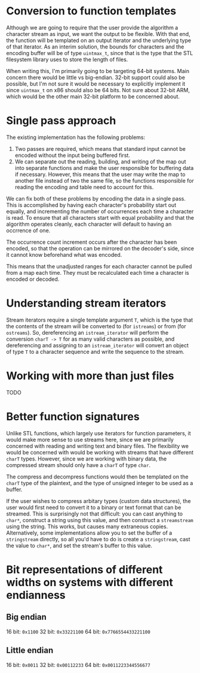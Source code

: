 # Conversion to function templates
Although we are going to require that the user provide the algorithm a character
stream as input, we want the output to be flexible. With that end, the function
will be templated on an output iterator and the underlying type of that
iterator. As an interim solution, the bounds for characters and the encoding
buffer will be of type `uintmax_t`, since that is the type that the STL
filesystem library uses to store the length of files.

When writing this, I'm primarily going to be targeting 64-bit systems. Main
concern there would be little vs big-endian. 32-bit support could also be
possible, but I'm not sure it would be necessary to explicitly implement it
since `uintmax_t` on x86 should also be 64 bits. Not sure about 32-bit ARM,
which would be the other main 32-bit platform to be concerned about.

# Single pass approach
The existing implementation has the following problems:
1. Two passes are required, which means that standard input cannot be encoded
   without the input being buffered first.
2. We can separate out the reading, building, and writing of the map out into
   separate functions and make the user responsible for buffering data if
   necessary. However, this means that the user may write the map to another
   file instead of two the same file, so the functions responsible for reading
   the encoding and table need to account for this.

We can fix both of these problems by encoding the data in a single pass. This
is accomplished by having each character's probability start out equally, and
incrementing the number of occurrences each time a character is read. To ensure
that all characters start with equal probability and that the algorithm
operates cleanly, each character will default to having an occrrence of one.

The occurrence count increment occurs after the character has been encoded, so
that the operation can be mirrored on the decoder's side, since it cannot know
beforehand what was encoded.

This means that the unadjusted ranges for each character cannot be pulled from
a map each time. They must be recalculated each time a character is encoded or
decoded.

# Understanding stream iterators
Stream iterators require a single template argument `T`, which is the type that
the contents of the stream will be converted to (for `istreams`) or from (for
`ostreams`). So, dereferencing an `istream_iterator` will perform the conversion
`charT -> T` for as many valid characters as possible, and dereferencing and
assigning to an `istream_iterator` will convert an object of type `T` to a
character sequence and write the sequence to the stream.

# Working with more than just files
TODO

# Better function signatures
Unlike STL functions, which largely use iterators for function parameters, it
would make more sense to use streams here, since we are primarily concerned with
reading and writing text and binary files. The flexibility we would be concerned
with would be working with streams that have different `charT` types. However,
since we are working with binary data, the compressed stream should only have
a `charT` of type `char`.

The compress and decompress functions would then be templated on the `charT`
type of the plaintext, and the type of unsigned integer to be used as a buffer.

If the user wishes to compress arbitary types (custom data structures), the user
would first need to convert it to a binary or text format that can be streamed.
This is surprisingly not that difficult: you can cast anything to `char*`,
construct a string using this value, and then construct a `streamstream` using
the string. This works, but causes many extraneous copies. Alternatively, some
implementations allow you to set the buffer of a `stringstream` directly, so
all you'd have to do is create a `stringstream`, cast the value to `char*`, and
set the stream's buffer to this value.

# Bit representations of different widths on systems with different endianness
## Big endian
16 bit: `0x1100`
32 bit: `0x33221100`
64 bit: `0x7766554433221100`
## Little endian
16 bit: `0x0011`
32 bit: `0x00112233`
64 bit: `0x0011223344556677`
